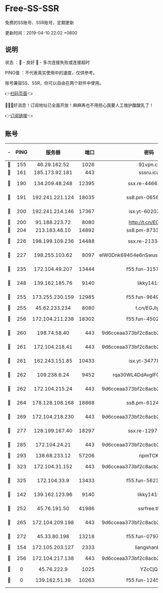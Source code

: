 # Free-SS-SSR

免费的SS账号、SSR账号，定期更新

更新时间：2019-04-10 22:02 +0800

## 说明

状态     ：🙂 - 良好 🙁 - 多次连接失败或连接超时

PING值   ：不代表真实使用中的速度，仅供参考。

账号兼容SS、SSR，你可以自由在两个软件中使用。

👉[扫码页面](https://liesauer.github.io/Free-SS-SSR/)👈

🎉🎉🎉好消息！订阅地址已全面开放！麻麻再也不用担心我要人工维护酸酸乳了！

👉[订阅链接](https://www.liesauer.net/yogurt/subscribe?ACCESS_TOKEN=DAYxR3mMaZAsaqUb)👈

## 账号

|-|PING|服务器|端口|密码|加密方式|区域|
|:----:|:----:|:-----:|-----:|:----:|:----:|:----:|
|🙂|155|46.29.162.52|1026|91vpn.cf|rc4-md5|RU|
|🙂|161|185.173.92.181|443|sssru.icu|rc4-md5|RU|
|🙂|190|134.209.48.248|12395|ssx.re-44663081|aes-256-cfb|US|
|🙂|191|192.241.221.124|18035|ss8.pm-06567383|aes-256-cfb|US|
|🙂|200|192.241.214.146|17367|isx.yt-60207601|aes-256-cfb|US|
|🙂|200|91.188.223.72|8080|http://t.cn/EGJIyrl|rc4-md5|RU|
|🙂|204|213.183.48.10|14892|ss8.pm-87338912|rc4-md5|RU|
|🙂|226|198.199.109.236|14488|ssx.re-21338786|aes-256-cfb|US|
|🙂|227|198.255.103.62|8097|eIW0Dnk69454e6nSwuspv9DmS201tQ0D|aes-256-cfb|US|
|🙂|235|172.104.49.207|13444|f55.fun-31573422|aes-256-cfb|SG|
|🙂|248|139.162.185.76|9140|likky1415|aes-256-cfb|DE|
|🙂|255|173.255.230.159|12985|f55.fun-96498038|aes-256-cfb|US|
|🙂|255|45.62.233.234|8080|t.cn/EGJIyrl|rc4-md5|CA|
|🙂|256|172.104.211.238|18302|f55.fun-45027233|aes-256-cfb|US|
|🙂|260|198.74.58.40|443|9d6cceaa373bf2c8acb22e60b6a58be6|aes-256-cfb|US|
|🙂|261|172.104.218.41|443|9d6cceaa373bf2c8acb22e60b6a58be6|aes-256-cfb|US|
|🙂|261|162.243.151.85|10433|isx.yt-34778816|aes-256-cfb|US|
|🙂|262|109.238.6.24|9452|rqa30WL4DdAvgIFG6Fs3znzTa|aes-256-cfb|FR|
|🙂|262|172.104.215.24|443|9d6cceaa373bf2c8acb22e60b6a58be6|aes-256-cfb|US|
|🙂|264|178.128.108.168|18868|ss8.pm-61244381|aes-256-cfb|SG|
|🙂|269|172.104.218.230|443|9d6cceaa373bf2c8acb22e60b6a58be6|aes-256-cfb|US|
|🙂|277|128.199.167.40|18297|ssx.re-12975235|aes-256-cfb|SG|
|🙂|285|172.104.24.21|443|9d6cceaa373bf2c8acb22e60b6a58be6|aes-256-cfb|US|
|🙂|293|138.68.233.12|57206|npmTCK|rc4-md5|US|
|🙂|323|172.104.31.152|443|9d6cceaa373bf2c8acb22e60b6a58be6|aes-256-cfb|US|
|🙂|325|172.104.33.9|13433|f55.fun-56236009|aes-256-cfb|SG|
|🙂|142|139.162.123.96|9140|likky1415|aes-256-cfb|JP|
|🙂|252|45.76.191.50|41986|ssrfree.tk|aes-256-cfb|SG|
|🙂|265|172.104.209.198|443|9d6cceaa373bf2c8acb22e60b6a58be6|aes-256-cfb|US|
|🙂|272|45.33.80.198|13218|f55.fun-07974196|aes-256-cfb|US|
|🙁|154|172.105.203.127|2333|liangshanbo|chacha20|JP|
|🙁|256|172.104.217.138|443|9d6cceaa373bf2c8acb22e60b6a58be6|aes-256-cfb|US|
|🙁|0|45.76.222.9|1025|YZcCjQ|rc4-md5|JP|
|🙁|0|139.162.51.39|10263|f55.fun-12455143|aes-256-cfb|SG|
